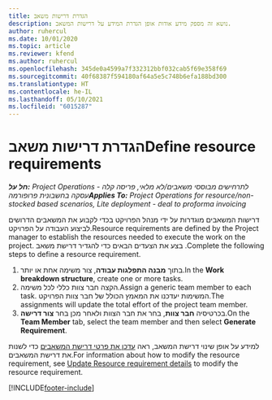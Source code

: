 ```yaml
---
title: הגדרת דרישות משאב
description: נושא זה מספק מידע אודות אופן הגדרת המידע על דרישות המשאב.
author: ruhercul
ms.date: 10/01/2020
ms.topic: article
ms.reviewer: kfend
ms.author: ruhercul
ms.openlocfilehash: 345de0a4599a7f332312bbf032cab5f69e358f69
ms.sourcegitcommit: 40f68387f594180af64a5e5c748b6efa188bd300
ms.translationtype: HT
ms.contentlocale: he-IL
ms.lasthandoff: 05/10/2021
ms.locfileid: "6015287"
---
```

# <a name="define-resource-requirements"></a><span data-ttu-id="640c0-103">הגדרת דרישות משאב</span><span class="sxs-lookup"><span data-stu-id="640c0-103">Define resource requirements</span></span>

<span data-ttu-id="640c0-104">_**חל על:** Project Operations לתרחישים מבוססי משאבים/לא מלאי, פריסה קלה - עסקה בחשבונית פרופורמה_</span><span class="sxs-lookup"><span data-stu-id="640c0-104">_**Applies To:** Project Operations for resource/non-stocked based scenarios, Lite deployment - deal to proforma invoicing_</span></span>

<span data-ttu-id="640c0-105">דרישות המשאבים מוגדרות על ידי מנהל הפרויקט בכדי לקבוע את המשאבים הדרושים לביצוע העבודה על הפרויקט.</span><span class="sxs-lookup"><span data-stu-id="640c0-105">Resource requirements are defined by the Project manager to establish the resources needed to execute the work on the project.</span></span> <span data-ttu-id="640c0-106">בצע את הצעדים הבאים כדי להגדיר דרישת משאב .</span><span class="sxs-lookup"><span data-stu-id="640c0-106">Complete the following steps to define a resource requirement.</span></span>

1.  <span data-ttu-id="640c0-107">בתוך **מבנה התפלגות עבודה**, צור משימה אחת או יותר.</span><span class="sxs-lookup"><span data-stu-id="640c0-107">In the **Work breakdown structure**, create one or more tasks.</span></span>
2.  <span data-ttu-id="640c0-108">הקצה חבר צוות כללי לכל משימה.</span><span class="sxs-lookup"><span data-stu-id="640c0-108">Assign a generic team member to each task.</span></span> <span data-ttu-id="640c0-109">המשימות יעדכנו את המאמץ הכולל של חבר צוות הפרויקט.</span><span class="sxs-lookup"><span data-stu-id="640c0-109">The assignments will update the total effort of the project team member.</span></span>
3.  <span data-ttu-id="640c0-110">בכרטיסיה **חבר צוות**, בחר את חבר הצוות ולאחר מכן בחר **צור דרישה**.</span><span class="sxs-lookup"><span data-stu-id="640c0-110">On the **Team Member** tab, select the team member and then select **Generate Requirement**.</span></span>

<span data-ttu-id="640c0-111">למידע על אופן שינוי דרישת המשאב, ראה [עדכן את פרטי דרישת המשאבים](define-resource-requirements.md) כדי לשנות את דרישת המשאבים.</span><span class="sxs-lookup"><span data-stu-id="640c0-111">For information about how to modify the resource requirement, see [Update Resource requirement details](define-resource-requirements.md) to modify the resource requirement.</span></span>

[!INCLUDE[footer-include](../includes/footer-banner.md)]